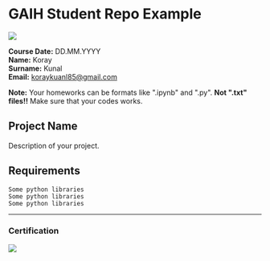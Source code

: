 # GAIH Student Repo Example
![](img/newlogo.png)

**Course Date:** DD.MM.YYYY  
**Name:** Koray  
**Surname:** Kunal  
**Email:** koraykuanl85@gmail.com  

**Note:** Your homeworks can be formats like ".ipynb" and ".py". **Not ".txt" files!!** Make sure that your codes works.  

## Project Name
Description of your project.

## Requirements
```
Some python libraries
Some python libraries
Some python libraries
```
---

### Certification
![](img/TopLearnerCertificate.png)

